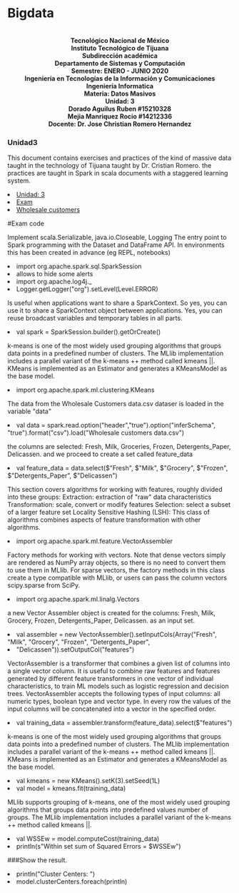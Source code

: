 # Bigdata

<p align="center">
<br><strong>Tecnológico Nacional de México</strong>
<br><strong>Instituto Tecnológico de Tijuana</strong>
<br><strong>Subdirección académica</strong>
<br><strong>Departamento de Sistemas y Computación</strong>
<br><strong>Semestre: ENERO - JUNIO 2020</strong>
<br><strong>Ingeniería en Tecnologías de la Información y Comunicaciones</strong>
<br><strong>Ingeniería Informatica</strong>
<br><strong>Materia: Datos Masivos</strong>
<br><strong>Unidad: 3</strong>
<br><strong>Dorado Aguilus Ruben #15210328</strong>
   <br><strong>Mejia Manriquez Rocio #14212336</strong>
<br><strong>Docente: Dr. Jose Christian Romero Hernandez</strong>
</p>

### Unidad3

This document contains exercises and practices of the kind of massive data taught in the technology of 
Tijuana taught by Dr. Cristian Romero.
the practices are taught in Spark in scala documents with a staggered learning system.


<li><a href="https://github.com/rubens084/Bigdata/tree/Unidad3 ">Unidad: 3</a>

<li><a href="https://github.com/rubens084/Bigdata/tree/Unidad3/Examen">Exam</a>
<li><a href="https://github.com/rubens084/Bigdata/blob/Unidad3/Examen/ExamenU3.scala">Wholesale customers</a>

#Exam code

Implement scala.Serializable, java.io.Closeable, Logging
The entry point to Spark programming with the Dataset and DataFrame API.
In environments this has been created in advance (eg REPL, notebooks)
<li>import org.apache.spark.sql.SparkSession
<li>allows to hide some alerts
<li>import org.apache.log4j._
<li>Logger.getLogger("org").setLevel(Level.ERROR)

Is useful when applications want to share a SparkContext.
So yes, you can use it to share a SparkContext object between applications.
Yes, you can reuse broadcast variables and temporary tables in all parts.
<li>val spark = SparkSession.builder().getOrCreate()

k-means is one of the most widely used grouping algorithms that groups data points
in a predefined number of clusters. The MLlib implementation includes a parallel variant
of the k-means ++ method called kmeans ||.
KMeans is implemented as an Estimator and generates a KMeansModel as the base model.
<li>import org.apache.spark.ml.clustering.KMeans

The data from the Wholesale Customers data.csv dataser is loaded in the variable "data"
<li>val data  = spark.read.option("header","true").option("inferSchema", "true").format("csv").load("Wholesale customers data.csv")

the columns are selected: Fresh, Milk, Groceries, Frozen, Detergents_Paper, Delicassen. and we proceed to create a set called feature_data
<li>val feature_data = data.select($"Fresh", $"Milk", $"Grocery", $"Frozen", $"Detergents_Paper", $"Delicassen")

This section covers algorithms for working with features, roughly divided into these groups:
Extraction: extraction of "raw" data characteristics
Transformation: scale, convert or modify features
Selection: select a subset of a larger feature set
Locality Sensitive Hashing (LSH): This class of algorithms combines aspects of feature transformation with other algorithms.
<li>import org.apache.spark.ml.feature.VectorAssembler

Factory methods for working with vectors. Note that dense vectors simply
are rendered as NumPy array objects, so there is no need to convert them to use them in
MLlib. For sparse vectors, the factory methods in this class create a type compatible with MLlib,
or users can pass the column vectors scipy.sparse from SciPy.
<li>import org.apache.spark.ml.linalg.Vectors

a new Vector Assembler object is created for the columns: Fresh, Milk, Grocery, Frozen, Detergents_Paper, Delicassen. as an input set.
<li>val assembler = new VectorAssembler().setInputCols(Array("Fresh", "Milk", "Grocery", "Frozen", "Detergents_Paper", <li>"Delicassen")).setOutputCol("features")

VectorAssembler is a transformer that combines a given list of columns into a single vector column.
It is useful to combine raw features and features generated by different feature transformers in one
vector of individual characteristics, to train ML models such as logistic regression and decision trees. VectorAssembler
accepts the following types of input columns: all numeric types, boolean type and vector type. In every row
the values of the input columns will be concatenated into a vector in the specified order.
<li>val training_data = assembler.transform(feature_data).select($"features")

k-means is one of the most widely used grouping algorithms that groups data points into
a predefined number of clusters. The MLlib implementation includes a parallel variant of the k-means ++ method called kmeans ||.
KMeans is implemented as an Estimator and generates a KMeansModel as the base model.
<li>val kmeans = new KMeans().setK(3).setSeed(1L)
<li>val model = kmeans.fit(training_data)

MLlib supports grouping of k-means, one of the most widely used grouping algorithms that groups data points into predefined values
number of groups. The MLlib implementation includes a parallel variant of the k-means ++ method called kmeans ||.
<li>val WSSEw = model.computeCost(training_data)
<li>println(s"Within set sum of Squared Errors = $WSSEw")

###Show the result.

<li>println("Cluster Centers: ")
<li>model.clusterCenters.foreach(println)





